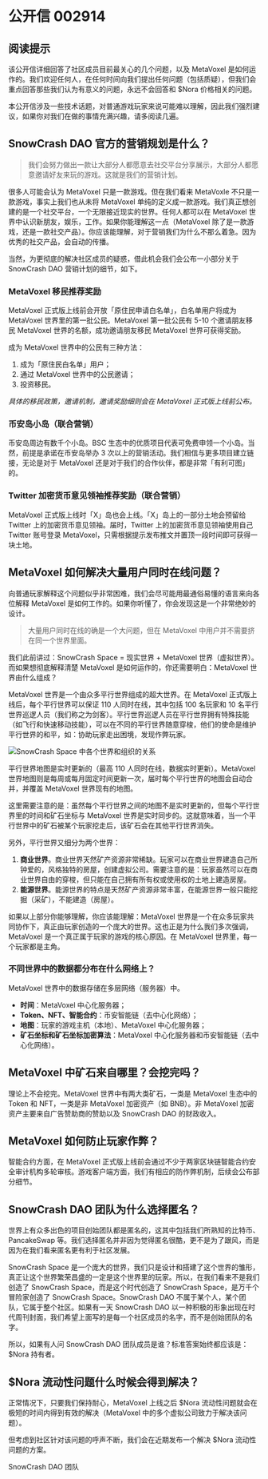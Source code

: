 # 公开信 002914

## 阅读提示

该公开信详细回答了社区成员目前最关心的几个问题，以及 MetaVoxel 是如何运作的。我们欢迎任何人，在任何时间向我们提出任何问题（包括质疑），但我们会重点回答那些我们认为有意义的问题，永远不会回答和 $Nora 价格相关的问题。

本公开信涉及一些技术话题，对普通游戏玩家来说可能难以理解，因此我们强烈建议，如果你对我们在做的事情充满兴趣，请多阅读几遍。

## SnowCrash DAO 官方的营销规划是什么？

> 我们会努力做出一款让大部分人都愿意去社交平台分享展示，大部分人都愿意邀请好友来玩的游戏。这就是我们的营销计划。

很多人可能会认为 MetaVoxel 只是一款游戏。但在我们看来 MetaVoxle 不只是一款游戏，事实上我们也从未将 MetaVoxel 单纯的定义成一款游戏。我们真正想创建的是一个社交平台，一个无限接近现实的世界。任何人都可以在 MetaVoxel 世界中认识新朋友，娱乐，工作。如果你能理解这一点（MetaVoxel 除了是一款游戏，还是一款社交产品）。你应该能理解，对于营销我们为什么不那么着急。因为优秀的社交产品，会自动的传播。

当然，为更彻底的解决社区成员的疑惑，借此机会我们会公布一小部分关于 SnowCrash DAO 营销计划的细节，如下。

### MetaVoxel 移民推荐奖励

MetaVoxel 正式版上线前会开放「原住民申请白名单」，白名单用户将成为 MetaVoxel 世界里的第一批公民。MetaVoxel 第一批公民有 5-10 个邀请朋友移民 MetaVoxel 世界的名额，成功邀请朋友移民 MetaVoxel 世界可获得奖励。

成为 MetaVoxel 世界中的公民有三种方法：

1. 成为「原住民白名单」用户；
2. 通过 MetaVoxel 世界中的公民邀请；
3. 投资移民。

*具体的移民政策，邀请机制，邀请奖励细则会在 MetaVoxel 正式版上线前公布。*

### 币安岛小岛（联合营销）

币安岛周边有数千个小岛。BSC 生态中的优质项目代表可免费申领一个小岛。当然，前提是承诺在币安岛举办 3 次以上的营销活动。我们相信与更多项目建立链接，无论是对于 MetaVoxel 还是对于我们的合作伙伴，都是非常「有利可图」的。

### Twitter 加密货币意见领袖推荐奖励（联合营销）

MetaVoxel 正式版上线时「X」岛也会上线。「X」岛上的一部分土地会预留给 Twitter 上的加密货币意见领袖。届时，Twitter 上的加密货币意见领袖使用自己 Twitter 账号登录 MetaVoxel，只需根据提示发布推文并置顶一段时间即可获得一块土地。

## MetaVoxel 如何解决大量用户同时在线问题？

向普通玩家解释这个问题似乎非常困难，我们会尽可能用最通俗易懂的语言来向各位解释 MetaVoxel 是如何工作的。如果你听懂了，你会发现这是一个非常绝妙的设计。

> 大量用户同时在线的确是一个大问题，但在 MetaVoxel 中用户并不需要挤在同一个世界里面。

我们此前讲过：SnowCrash Space = 现实世界 + MetaVoxel 世界（虚拟世界）。而如果想彻底解释清楚 MetaVoxel 是如何运作的，你还需要明白：MetaVoxel 世界由什么组成？

MetaVoxel 世界是一个由众多平行世界组成的超大世界。在 MetaVoxel 正式版上线后，每个平行世界可以保证 110 人同时在线，其中包括 100 名玩家和 10 名平行世界巡逻人员（我们称之为剑客）。平行世界巡逻人员在平行世界拥有特殊技能（如飞行和快速移动技能），可以在不同的平行世界随意穿梭，他们的使命是维护平行世界的和平，如：协助玩家走出困境，发现作弊玩家。

![SnowCrash Space 中各个世界和组织的关系](https://img.snowcrash.finance/site/docs-snowcrash-finance/SnowCrashSpace-Worlds-zh-CN.png)

平行世界地图是实时更新的（最高 110 人同时在线，数据实时更新）。MetaVoxel 世界地图则是每周或每月固定时间更新一次，届时每个平行世界的地图会自动合并，并覆盖 MetaVoxel 世界现有的地图。

这里需要注意的是：虽然每个平行世界之间的地图不是实时更新的，但每个平行世界里的时间和矿石坐标与 MetaVoxel 世界是实时同步的。这就意味着，当一个平行世界中的矿石被某个玩家挖走后，该矿石会在其他平行世界消失。

另外，平行世界又细分为两个世界：

1. **商业世界**。商业世界天然矿产资源非常稀缺。玩家可以在商业世界建造自己所钟爱的，风格独特的房屋，创建虚拟公司。需要注意的是：玩家虽然可以在商业世界自由的穿梭，但只能在自己拥有所有权或使用权的土地上建造房屋。
2. **能源世界**。能源世界的特点是天然矿产资源非常丰富，在能源世界一般只能挖掘（采矿），不能建造（房屋）。

如果以上部分你能够理解，你应该能理解：MetaVoxel 世界是一个在众多玩家共同协作下，真正由玩家创造的一个庞大的世界。这也正是为什么我们多次强调，MetaVoxel 是一个真正属于玩家的游戏的核心原因。在 MetaVoxel 世界里，每一个玩家都是主角。

### 不同世界中的数据都分布在什么网络上？

MetaVoxel 世界中的数据存储在多层网络（服务器）中。

- **时间**：MetaVoxel 中心化服务器；
- **Token、NFT、智能合约**：币安智能链（去中心化网络）；
- **地图**：玩家的游戏主机（本地）、MetaVoxel 中心化服务器；
- **矿石坐标和矿石坐标加密算法**：MetaVoxel 中心化服务器和币安智能链（去中心化网络）。

## MetaVoxel 中矿石来自哪里？会挖完吗？

理论上不会挖完。MetaVoxel 世界中有两大类矿石，一类是 MetaVoxel 生态中的 Token 和 NFT，一类是非 MetaVoxel 加密资产（如 BNB）。非 MetaVoxel 加密资产主要来自广告赞助商的赞助以及 SnowCrash DAO 的财政收入。

## MetaVoxel 如何防止玩家作弊？

智能合约方面，在 MetaVoxel 正式版上线前会通过不少于两家区块链智能合约安全审计机构多轮审核。游戏客户端方面，我们有相应的防作弊机制，后续会公布部分细节。

## SnowCrash DAO 团队为什么选择匿名？

世界上有众多出色的项目创始团队都是匿名的，这其中包括我们所熟知的比特币、PancakeSwap 等。我们选择匿名并非因为觉得匿名很酷，更不是为了跟风，而是因为在我们看来匿名更有利于社区发展。

SnowCrash Space 是一个庞大的世界，我们只是设计和搭建了这个世界的雏形，真正让这个世界繁荣昌盛的一定是这个世界里的玩家。所以，在我们看来不是我们创造了 SnowCrash Space，而是这个时代创造了 SnowCrash Space，是万千个冒险家创造了 SnowCrash Space。SnowCrash DAO 不属于某个人，某个团队，它属于整个社区。如果有一天 SnowCrash DAO 以一种积极的形象出现在时代周刊封面，我们希望上面写的是每一个社区成员的名字，而不是创始团队的名字。

所以，如果有人问 SnowCrash DAO 团队成员是谁？标准答案始终都应该是：$Nora 持有者。

## $Nora 流动性问题什么时候会得到解决？

正常情况下，只要我们保持耐心，MetaVoxel 上线之后 $Nora 流动性问题就会在极短的时间内得到有效的解决（MetaVoxel 中的多个虚拟公司致力于解决该问题）。

但考虑到社区针对该问题的呼声不断，我们会在近期发布一个解决 $Nora 流动性问题的方案。

SnowCrash DAO 团队

